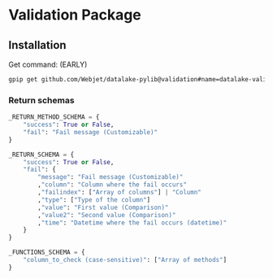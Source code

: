 # Validation Package

## Installation

Get command: (EARLY)

```bash
gpip get github.com/Webjet/datalake-pylib@validation#name=datalake-validation;branch=package/validation
```

### Return schemas

```python
_RETURN_METHOD_SCHEMA = {
    "success": True or False,
    "fail": "Fail message (Customizable)"
}
```

```python
_RETURN_SCHEMA = {
    "success": True or False,
    "fail": {
        "message": "Fail message (Customizable)"
        ,"column": "Column where the fail occurs"
        ,"failindex": ["Array of columns"] | "Column"
        ,"type": ["Type of the column"]
        ,"value": "First value (Comparison)"
        ,"value2": "Second value (Comparison)"
        ,"time": "Datetime where the fail occurs (datetime)"
    }
}
```

```python
_FUNCTIONS_SCHEMA = {
    "column_to_check (case-sensitive)": ["Array of methods"]
}
```